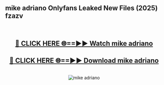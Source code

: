 <h2>mike adriano Onlyfans Leaked New Files (2025) fzazv</h2>
<br>
<div align="center">
<h2><a href="https://mediafiles.top/mike_adriano&ref=git" rel="nofollow">🔴 CLICK HERE 🌐==►► Watch mike adriano</a></h2>
<h2><a href="https://mediafiles.top/mike_adriano&ref=git" rel="nofollow">🔴 CLICK HERE 🌐==►► Download mike adriano</a></h2>
<br>
<a href="https://mediafiles.top/mike_adriano&ref=git" rel="nofollow" data-target="animated-image.originalLink"><img src="https://i.ibb.co.com/xMMVF88/686577567.gif" alt="mike adriano" style="max-width: 100%; display: inline-block;" data-target="animated-image.originalImage"></a>
</div>
<br>
<br>